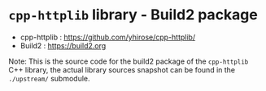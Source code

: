 `cpp-httplib` library - Build2 package
================================

 - cpp-httplib : https://github.com/yhirose/cpp-httplib/
 - Build2 : https://build2.org

Note: This is the source code for the build2 package of the `cpp-httplib` C++ library,
the actual library sources snapshot can be found in the `./upstream/` submodule.
